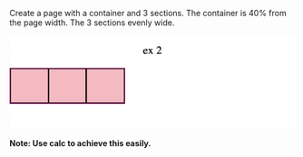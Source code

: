 Create a page with a container and 3 sections.
The container is 40% from the page width.
The 3 sections evenly wide.

![](./p2.png)

**Note: Use calc to achieve this easily.**


